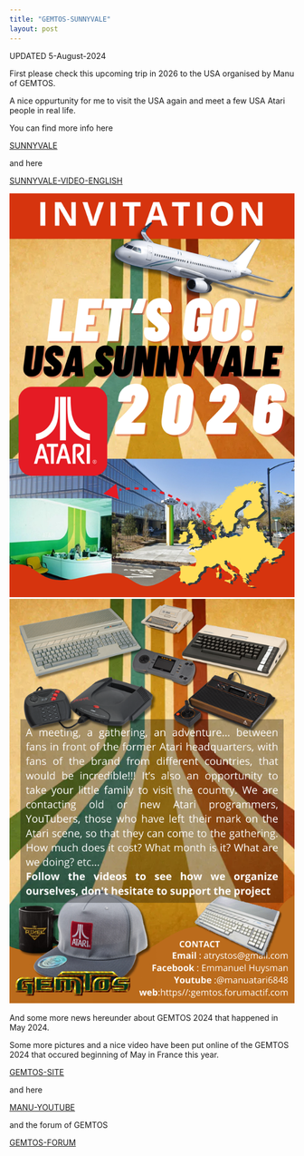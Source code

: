 ```yaml
---
title: "GEMTOS-SUNNYVALE"
layout: post
---
```

UPDATED 5-August-2024 

First please check this upcoming trip in 2026 to the USA organised by Manu of GEMTOS.

A nice oppurtunity for me to visit the USA again and meet a few USA Atari people in real life.

You can find more info here 

[SUNNYVALE](https://gemtos.jimdofree.com/sunnyvale-2026/)

and here 

[SUNNYVALE-VIDEO-ENGLISH](https://youtu.be/RPAvU6aQAPY?si=XiOJ4vR2AYpLsDQr)

![SUNNY_FRONT](/assets/images/SUNNYVALE/SUNNY_FRONT.png)
![SUNNY_REAR](/assets/images/SUNNYVALE/SUNNY_REAR.png)

And some more news hereunder about GEMTOS 2024 that happened in May 2024.

<!--more-->

Some more pictures and a nice video have been put online of the GEMTOS 2024 that
occured beginning of May in France this year.

[GEMTOS-SITE](https://gemtos.jimdofree.com//)

and here 

[MANU-YOUTUBE](https://www.youtube.com/@manuatari6848/videos)

and the forum of GEMTOS

[GEMTOS-FORUM](https://gemtos.forumactif.com/)